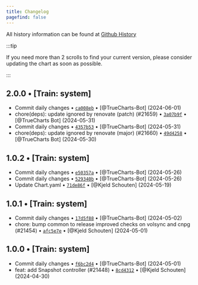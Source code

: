 ```yaml
---
title: Changelog
pagefind: false
---
```


All history information can be found at [Github History](https://github.com/truecharts/charts/commits/master/charts/system/snapshot-controller)

:::tip

If you need more than 2 scrolls to find your current version, please consider updating the chart as soon as possible.

:::

## 2.0.0 • [Train: system]

- Commit daily changes • [`ca008eb`](https://github.com/truecharts/charts/commit/ca008eb2afe01c75e63679218a2f8514f756d67e) • [@TrueCharts-Bot] (2024-06-01)
- chore(deps): update ignored by renovate (patch) (#21659) • [`3a07b9f`](https://github.com/truecharts/charts/commit/3a07b9f9794a4debbd6ede53e3e0095060c8c9a2) • [@TrueCharts Bot] (2024-05-31)
- Commit daily changes • [`4357b53`](https://github.com/truecharts/charts/commit/4357b533a97aa77ffa16998ce8b568336e3892a9) • [@TrueCharts-Bot] (2024-05-31)
- chore(deps): update ignored by renovate (major) (#21660) • [`49d4258`](https://github.com/truecharts/charts/commit/49d425876349e302ad2a94fccc2cd098d78337ff) • [@TrueCharts Bot] (2024-05-30)

## 1.0.2 • [Train: system]

- Commit daily changes • [`e50357a`](https://github.com/truecharts/charts/commit/e50357a154422a397a11141869f0973293102e49) • [@TrueCharts-Bot] (2024-05-26)
- Commit daily changes • [`529340b`](https://github.com/truecharts/charts/commit/529340b7575e8cd6d00d2499271dc62e58a8d18d) • [@TrueCharts-Bot] (2024-05-26)
- Update Chart.yaml • [`71de86f`](https://github.com/truecharts/charts/commit/71de86f266d17eec9f2a6a64626cbc416e1d7db9) • [@Kjeld Schouten] (2024-05-19)

## 1.0.1 • [Train: system]

- Commit daily changes • [`17d5f88`](https://github.com/truecharts/charts/commit/17d5f886bfd21d2f7e021feee2657a89a9869488) • [@TrueCharts-Bot] (2024-05-02)
- chore: bump common to release improved checks on volsync and cnpg (#21454) • [`afc5e7e`](https://github.com/truecharts/charts/commit/afc5e7eafa19a1b65a13d021fedf7510b485bd13) • [@Kjeld Schouten] (2024-05-01)

## 1.0.0 • [Train: system]

- Commit daily changes • [`f6bc2d4`](https://github.com/truecharts/charts/commit/f6bc2d4d60f94a33e68047b9285e9e458fbf0f99) • [@TrueCharts-Bot] (2024-05-01)
- feat: add Snapshot controller (#21448) • [`8cd4312`](https://github.com/truecharts/charts/commit/8cd43129aa8fc196ffb970f886d058d28555fe0f) • [@Kjeld Schouten] (2024-04-30)
